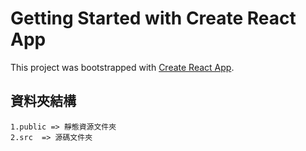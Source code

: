 # Getting Started with Create React App

This project was bootstrapped with [Create React App](https://github.com/facebook/create-react-app).

## 資料夾結構
    1.public => 靜態資源文件夾
    2.src  => 源碼文件夾


